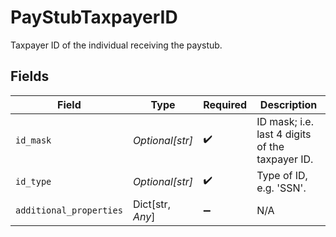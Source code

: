 # PayStubTaxpayerID

Taxpayer ID of the individual receiving the paystub.


## Fields

| Field                                           | Type                                            | Required                                        | Description                                     |
| ----------------------------------------------- | ----------------------------------------------- | ----------------------------------------------- | ----------------------------------------------- |
| `id_mask`                                       | *Optional[str]*                                 | :heavy_check_mark:                              | ID mask; i.e. last 4 digits of the taxpayer ID. |
| `id_type`                                       | *Optional[str]*                                 | :heavy_check_mark:                              | Type of ID, e.g. 'SSN'.                         |
| `additional_properties`                         | Dict[str, *Any*]                                | :heavy_minus_sign:                              | N/A                                             |